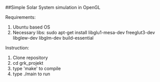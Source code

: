 ##Simple Solar System simulation in OpenGL

Requirements:
1. Ubuntu based OS
2. Necessary libs: sudo apt-get install libglu1-mesa-dev freeglut3-dev libglew-dev libglm-dev build-essential

Instruction:
1. Clone repository
2. cd grk_projekt
3. type 'make' to compile
4. type ./main to run 
